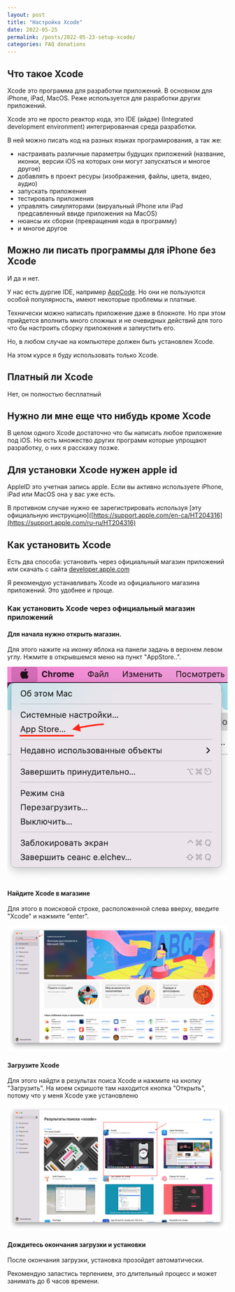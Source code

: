 ```yaml
---
layout: post
title: "Настройка Xcode"
date: 2022-05-25
permalink: /posts/2022-05-23-setup-xcode/
categories: FAQ donations
---
```


## Что такое Xcode

Xcode это программа для разработки приложений. В основном для iPhone, iPad, MacOS. Реже используется для разработки других приложений.

Xcode это не просто реактор кода, это IDE (айдэе) (Integrated development environment) интегрированная среда разработки.

В ней можно писать код на разных языках програмирования, а так же:
* настраивать различные параметры будущих приложений (название, иконки, версии iOS на которых они могут запускаться и многое другое)
* добавлять в проект ресуры (изображения, файлы, цвета, видео, аудио)
* запускать приложения
* тестировать приложения
* управлять симуляторами (вируальный iPhone или iPad предсавленный ввиде приложения на MacOS)
* нюансы их сборки (превращения кода в программу)
* и многое другое

## Можно ли писать программы для iPhone без Xcode

И да и нет. 

У нас есть дургие IDE, например [AppCode](https://www.jetbrains.com/ru-ru/objc/). Но они не пользуются особой популярность, имеют некоторые проблемы и платные.

Технически можно написать приложение даже в блокноте. Но при этом прийдется вполнить много сложных и не очевидных действий для того что бы настроить сборку приложения и запиустить его.

Но, в любом случае на компьютере должен быть установлен Xcode.

На этом курсе я буду использовать только Xcode.


## Платный ли Xcode

Нет, он полностью бесплатный

## Нужно ли мне еще что нибудь кроме Xcode

В целом одного Xcode достаточно что бы написать любое приложение под iOS. Но есть множество других программ которые упрощают разработку, о них я расскажу позже.

## Для установки Xcode нужен apple id

AppleID это учетная запись apple. Если вы активно используете iPhone, iPad или MacOS она у вас уже есть. 

В противном случае нужно ее зарегистрировать используя [эту официальную инструкцию]([https://support.apple.com/en-ca/HT204316](https://support.apple.com/ru-ru/HT204316)

## Как установить Xcode

Есть два способа: установить через официальный магазин приложений или скачать с сайта [developer.apple.com](https://developer.apple.com/download/applications/)

Я рекомендую устанавливать Xcode из официального магазина приложений. Это удобнее и проще.

### Как установить Xcode через официальный магазин приложений

#### Для начала нужно открыть магазин. 

Для этого нажите на иконку яблока на панели задачь в верхнем левом углу. Нжмите в открывшемся меню на пункт "AppStore..".

![open appstore](/docs/assets/setup_xcode/1.png)

#### Найдите Xcode в магазине

Для этого в поисковой строке, расположенной слева вверху, введите "Xcode" и нажмите "enter".

![find xcode](/docs/assets/setup_xcode/2.png)

#### Загрузите Xcode

Для этого найдти в результах поиса Xcode и нажмите на кнопку "Загрузить". На моем скришоте там находится кнопка "Открыть", потому что у меня Xcode уже установленю

![download xcode](/docs/assets/setup_xcode/3.png)

#### Дождитесь окончания загрузки и установки

После окончания загрузки, установка прозойдет автоматически.

Рекомендую запастись терпением, это длительный процесс и может занимать до 6 часов времени.
